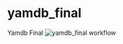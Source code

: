 # yamdb_final
Yamdb Final
![yamdb_final workflow](https://github.com/arswift/yamdb_final/actions/workflows/yamdb_workflow.yml/badge.svg)